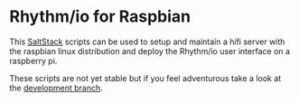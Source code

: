 Rhythm/io for Raspbian
================================================================================

This [SaltStack](http://www.saltstack.com/) scripts can be used to setup and
maintain a hifi server with the raspbian linux distribution and deploy the
Rhythm/io user interface on a raspberry pi.

These scripts are not yet stable but if you feel adventurous take a look at
the [development branch](https://github.com/rhythmio/rhythmio-raspbian/tree/develop).

